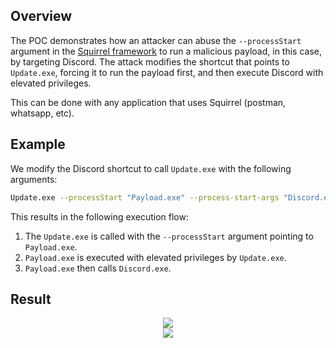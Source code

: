 ## Overview

The POC demonstrates how an attacker can abuse the `--processStart` argument in the [Squirrel framework](https://github.com/Squirrel/Squirrel.Windows) to run a malicious payload, in this case, by targeting Discord. The attack modifies the shortcut that points to `Update.exe`, forcing it to run the payload first, and then execute Discord with elevated privileges.
<br />

This can be done with any application that uses Squirrel (postman, whatsapp, etc).

## Example

We modify the Discord shortcut to call `Update.exe` with the following arguments:

```bash
Update.exe --processStart "Payload.exe" --process-start-args "Discord.exe"
```

This results in the following execution flow:

1. The `Update.exe` is called with the `--processStart` argument pointing to `Payload.exe`.
2. `Payload.exe` is executed with elevated privileges by `Update.exe`.
3. `Payload.exe` then calls `Discord.exe`.

## Result
<p align="center">
  <img src="https://user-images.githubusercontent.com/26238419/235329222-8341f37c-41e7-44fc-b5fb-5ce14667d65e.png">
  <br />
  <img src="https://user-images.githubusercontent.com/26238419/235329224-fcc5396c-b2fa-4c4b-b5e4-38a88836207d.png">
</p>
